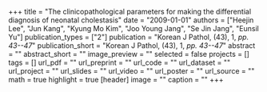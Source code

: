+++
title = "The clinicopathological parameters for making the differential diagnosis of neonatal cholestasis"
date = "2009-01-01"
authors = ["Heejin Lee", "Jun Kang", "Kyung Mo Kim", "Joo Young Jang", "Se Jin Jang", "Eunsil Yu"]
publication_types = ["2"]
publication = "Korean J Pathol, (43), 1, _pp. 43--47_"
publication_short = "Korean J Pathol, (43), 1, _pp. 43--47_"
abstract = ""
abstract_short = ""
image_preview = ""
selected = false
projects = []
tags = []
url_pdf = ""
url_preprint = ""
url_code = ""
url_dataset = ""
url_project = ""
url_slides = ""
url_video = ""
url_poster = ""
url_source = ""
math = true
highlight = true
[header]
image = ""
caption = ""
+++
